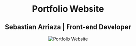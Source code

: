 <h1 align="center">Portfolio Website</h1>
<h2 align="center">Sebastian Arriaza | Front-end Developer </h2>
<p align="center">
<img src="Portfolio/img/'Portfolio Website.png'" alt="Portfolio Website">
</p>
